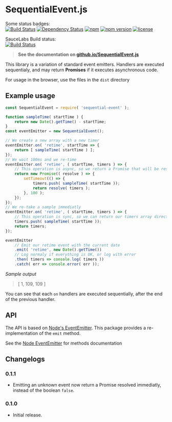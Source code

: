 # SequentialEvent.js

Some status badges:  
[![Build Status](https://travis-ci.org/GerkinDev/SequentialEvent.js.svg?branch=master)](https://travis-ci.org/GerkinDev/SequentialEvent.js)
[![Dependency Status](https://gemnasium.com/badges/github.com/GerkinDev/SequentialEvent.js.svg)](https://gemnasium.com/github.com/GerkinDev/SequentialEvent.js)
[![npm](https://img.shields.io/npm/dm/sequential-event.svg)](https://npmjs.org/package/sequential-event)
[![npm version](https://badge.fury.io/js/sequential-event.svg)](https://badge.fury.io/js/sequential-event)
[![license](https://img.shields.io/github/license/GerkinDev/SequentialEvent.js.svg)](https://github.com/GerkinDev/SequentialEvent.js)    


SauceLabs Build status:  
[![Build Status](https://saucelabs.com/browser-matrix/Gerkin.svg)](https://saucelabs.com/beta/builds/2e38b38d6406476aa21af409341fcae5)

> **See the documentation on [github.io/SequentialEvent.js](https://gerkindev.github.io/SequentialEvent.js/)**

This library is a variation of standard event emitters. Handlers are executed sequentialy, and may return **Promises** if it executes asynchronous code.

For usage in the browser, use the files in the `dist` directory

## Example usage

```javascript
const SequentialEvent = require( 'sequential-event' );

function sampleTime( startTime ) {
	return new Date().getTime() - startTime;
}
const eventEmitter = new SequentialEvent();

// We create a new array with a new timer
eventEmitter.on( 'retime', startTime => {
	return [ sampleTime( startTime ) ];
});
// We wait 100ms and we re-time
eventEmitter.on( 'retime', ( startTime, timers ) => {
	// This operation is async, so we return a Promise that will be resolved with the timers array
	return new Promise(( resolve ) => {
		setTimeout(() => {
			timers.push( sampleTime( startTime ));
			return resolve( timers );
		}, 100 );
	});
});
// We re-take a sample immediatly
eventEmitter.on( 'retime', ( startTime, timers ) => {
	// This operation is sync, so we can return our timers array directly
	timers.push( sampleTime( startTime ));
	return timers;
});

eventEmitter
	// Emit our retime event with the current date
	.emit( 'retime', new Date().getTime())
	// Log normaly if everything is OK, or log with error
	.then( timers => console.log( timers ))
	.catch( err => console.error( err ));
```

*Sample output*

> [ 1, 109, 109 ]

You can see that each `on` handlers are executed sequentially, after the end of the previous handler.

## API

The API is based on [Node's EventEmitter](https://nodejs.org/api/events.html). This package provides a re-implementation of the `emit` method.

See the [Node EventEmitter](https://nodejs.org/api/events.html) for methods documentation

## Changelogs

### 0.1.1

* Emitting an unknown event now return a Promise resolved immediatly, instead of the boolean `false`.

### 0.1.0

* Initial release.